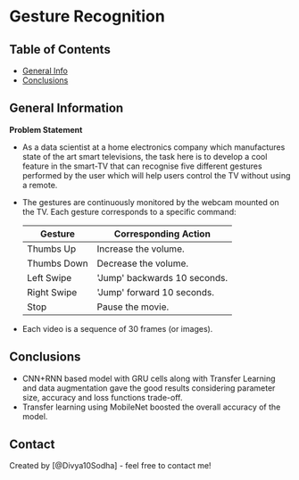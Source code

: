 # Gesture Recognition


## Table of Contents
* [General Info](#general-information)
* [Conclusions](#conclusions)

<!-- You can include any other section that is pertinent to your problem -->

## General Information
**Problem Statement**
- As a data scientist at a home electronics company which manufactures state of the art smart televisions, the task here is to develop a cool feature in the smart-TV that can recognise five different gestures performed by the user which will help users control the TV without using a remote.

- The gestures are continuously monitored by the webcam mounted on the TV. Each gesture corresponds to a specific command:

    | Gesture | Corresponding Action |
    | --- | --- | 
    | Thumbs Up | Increase the volume. |
    | Thumbs Down | Decrease the volume. |
    | Left Swipe | 'Jump' backwards 10 seconds. |
    | Right Swipe | 'Jump' forward 10 seconds. |
    | Stop | Pause the movie. |

- Each video is a sequence of 30 frames (or images).

<!-- You don't have to answer all the questions - just the ones relevant to your project. -->

## Conclusions
- CNN+RNN based model with GRU cells along with Transfer Learning and data
augmentation gave the good results considering parameter size, accuracy and loss functions
trade-off.
- Transfer learning using MobileNet boosted the overall accuracy of the model.         

<!-- You don't have to answer all the questions - just the ones relevant to your project. -->



## Contact
Created by [@Divya10Sodha] - feel free to contact me!


<!-- Optional -->
<!-- ## License -->
<!-- This project is open source and available under the [... License](). -->

<!-- You don't have to include all sections - just the one's relevant to your project -->
